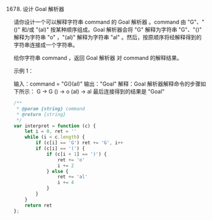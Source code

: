 1678. 设计 Goal 解析器

请你设计一个可以解释字符串 command 的 Goal 解析器 。command 由 "G"、"()" 和/或 "(al)" 按某种顺序组成。Goal 解析器会将 "G" 解释为字符串 "G"、"()" 解释为字符串 "o" ，"(al)" 解释为字符串 "al" 。然后，按原顺序将经解释得到的字符串连接成一个字符串。

给你字符串 command ，返回 Goal 解析器 对 command 的解释结果。

 

示例 1：

输入：command = "G()(al)"
输出："Goal"
解释：Goal 解析器解释命令的步骤如下所示：
G -> G
() -> o
(al) -> al
最后连接得到的结果是 "Goal"
```js
/**
 * @param {string} command
 * @return {string}
 */
var interpret = function (c) {
    let i = 0, ret = ''
    while (i < c.length) {
        if (c[i] == 'G') ret += 'G', i++
        if (c[i] == '(') {
            if (c[i + 1] == ')') {
                ret += 'o'
                i += 2
            } else {
                ret += 'al'
                i += 4
            }
        }
    }
    return ret
};
